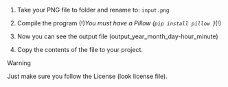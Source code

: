
1. Take your PNG file to folder and rename to:  `input.png`
                           
2. Compile the program 
(!)_You must have a Pillow (`pip install pillow `)_(!)

3. Now you can see the output file (output_year_month_day-hour_minute)
                          
4. Copy the contents of the file to your project.

> [!WARNING]
> Just make sure you follow the License (look license file).                 
